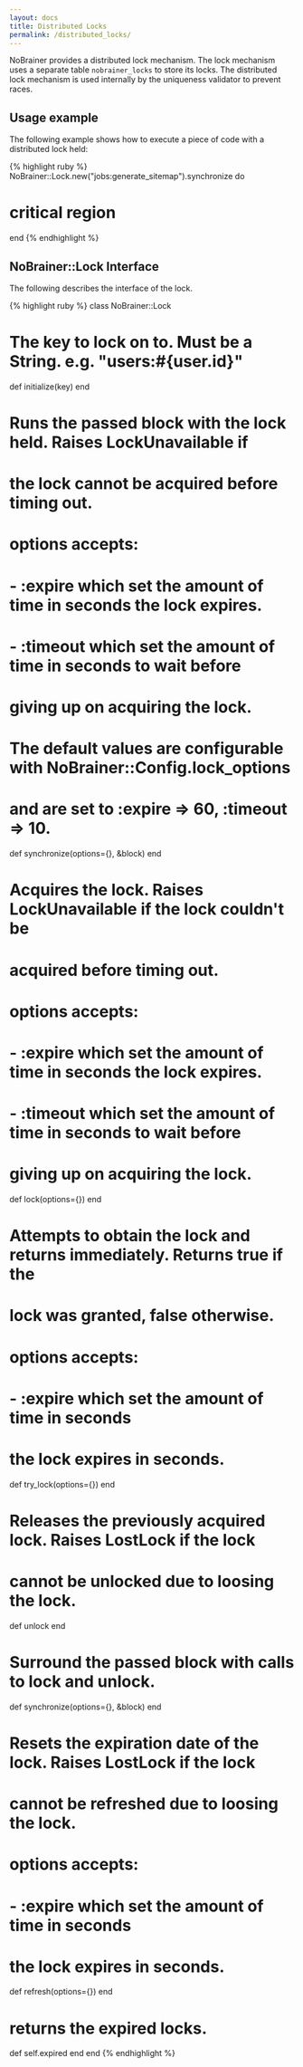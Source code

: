 ```yaml
---
layout: docs
title: Distributed Locks
permalink: /distributed_locks/
---
```


NoBrainer provides a distributed lock mechanism. The lock mechanism uses a
separate table `nobrainer_locks` to store its locks.
The distributed lock mechanism is used internally by the uniqueness validator
to prevent races.

## Usage example

The following example shows how to execute a piece of code with a distributed
lock held:

{% highlight ruby %}
NoBrainer::Lock.new("jobs:generate_sitemap").synchronize do
  # critical region
end
{% endhighlight %}

## NoBrainer::Lock Interface

The following describes the interface of the lock.

{% highlight ruby %}
class NoBrainer::Lock
  # The key to lock on to. Must be a String. e.g. "users:#{user.id}"
  def initialize(key)
  end

  # Runs the passed block with the lock held. Raises LockUnavailable if
  # the lock cannot be acquired before timing out.
  # options accepts:
  # - :expire which set the amount of time in seconds the lock expires.
  # - :timeout which set the amount of time in seconds to wait before
  #   giving up on acquiring the lock.
  # The default values are configurable with NoBrainer::Config.lock_options
  # and are set to :expire => 60, :timeout => 10.
  def synchronize(options={}, &block)
  end

  # Acquires the lock. Raises LockUnavailable if the lock couldn't be
  # acquired before timing out.
  # options accepts:
  # - :expire which set the amount of time in seconds the lock expires.
  # - :timeout which set the amount of time in seconds to wait before
  #   giving up on acquiring the lock.
  def lock(options={})
  end

  # Attempts to obtain the lock and returns immediately. Returns true if the
  # lock was granted, false otherwise.
  # options accepts:
  # - :expire which set the amount of time in seconds
  #   the lock expires in seconds.
  def try_lock(options={})
  end

  # Releases the previously acquired lock. Raises LostLock if the lock
  # cannot be unlocked due to loosing the lock.
  def unlock
  end

  # Surround the passed block with calls to lock and unlock.
  def synchronize(options={}, &block)
  end

  # Resets the expiration date of the lock. Raises LostLock if the lock
  # cannot be refreshed due to loosing the lock.
  # options accepts:
  # - :expire which set the amount of time in seconds
  #   the lock expires in seconds.
  def refresh(options={})
  end

  # returns the expired locks.
  def self.expired
  end
end
{% endhighlight %}
